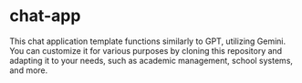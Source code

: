 # chat-app
This chat application template functions similarly to GPT, utilizing Gemini. You can customize it for various purposes by cloning this repository and adapting it to your needs, such as academic management, school systems, and more.
